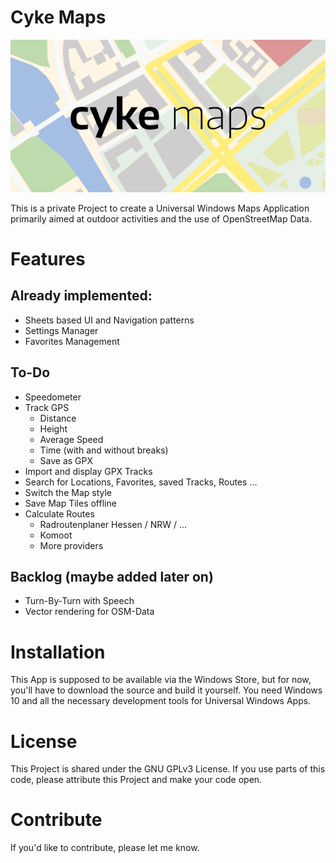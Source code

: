 # Cyke Maps

<img src="./Cyke Maps/Cyke Maps/Assets/cykeWideTile.scale-200.png">

This is a private Project to create a Universal Windows Maps Application primarily aimed at outdoor activities and the use of OpenStreetMap Data.

# Features

## Already implemented:
- Sheets based UI and Navigation patterns
- Settings Manager
- Favorites Management

## To-Do
- Speedometer
- Track GPS
  - Distance
  - Height
  - Average Speed
  - Time (with and without breaks)
  - Save as GPX
- Import and display GPX Tracks
- Search for Locations, Favorites, saved Tracks, Routes ...
- Switch the Map style
- Save Map Tiles offline
- Calculate Routes
  - Radroutenplaner Hessen / NRW / ...
  - Komoot
  - More providers

## Backlog (maybe added later on)
- Turn-By-Turn with Speech
- Vector rendering for OSM-Data

# Installation
This App is supposed to be available via the Windows Store, but for now, you'll have to download the source and build it yourself. You need Windows 10 and all the necessary development tools for Universal Windows Apps.

# License
This Project is shared under the GNU GPLv3 License. If you use parts of this code, please attribute this Project and make your code open.

# Contribute
If you'd like to contribute, please let me know.
